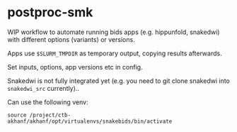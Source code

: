 # postproc-smk

WIP workflow to automate running bids apps (e.g. hippunfold, snakedwi) with different options (variants) or versions.

Apps use `$SLURM_TMPDIR` as temporary output, copying results afterwards. 

Set inputs, options, app versions etc in config.

Snakedwi is not fully integrated yet (e.g. you need to git clone snakedwi into `snakedwi_src` currently)..

Can use the following venv:
```
source /project/ctb-akhanf/akhanf/opt/virtualenvs/snakebids/bin/activate
```
